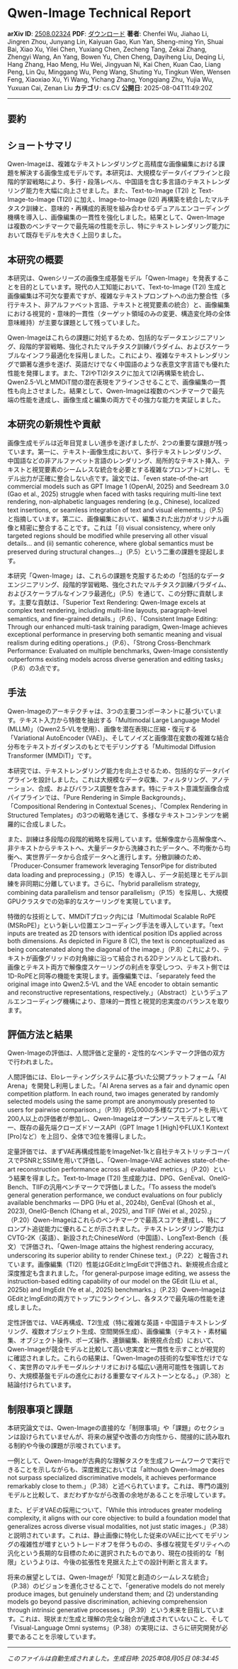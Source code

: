 # Qwen-Image Technical Report

**arXiv ID**: [2508.02324](http://arxiv.org/abs/2508.02324v1)
**PDF**: [ダウンロード](http://arxiv.org/pdf/2508.02324v1.pdf)
**著者**: Chenfei Wu, Jiahao Li, Jingren Zhou, Junyang Lin, Kaiyuan Gao, Kun Yan, Sheng-ming Yin, Shuai Bai, Xiao Xu, Yilei Chen, Yuxiang Chen, Zecheng Tang, Zekai Zhang, Zhengyi Wang, An Yang, Bowen Yu, Chen Cheng, Dayiheng Liu, Deqing Li, Hang Zhang, Hao Meng, Hu Wei, Jingyuan Ni, Kai Chen, Kuan Cao, Liang Peng, Lin Qu, Minggang Wu, Peng Wang, Shuting Yu, Tingkun Wen, Wensen Feng, Xiaoxiao Xu, Yi Wang, Yichang Zhang, Yongqiang Zhu, Yujia Wu, Yuxuan Cai, Zenan Liu
**カテゴリ**: cs.CV
**公開日**: 2025-08-04T11:49:20Z

---

## 要約

## ショートサマリ
Qwen-Imageは、複雑なテキストレンダリングと高精度な画像編集における課題を解決する画像生成モデルです。本研究は、大規模なデータパイプラインと段階的学習戦略により、多行・段落レベル、中国語を含む多言語のテキストレンダリング能力を大幅に向上させました。また、Text-to-Image (T2I) と Text-Image-to-Image (TI2I) に加え、Image-to-Image (I2I) 再構築を統合したマルチタスク訓練と、意味的・再構成的表現を組み合わせるデュアルエンコーディング機構を導入し、画像編集の一貫性を強化しました。結果として、Qwen-Imageは複数のベンチマークで最先端の性能を示し、特にテキストレンダリング能力において既存モデルを大きく上回りました。

## 本研究の概要
本研究は、Qwenシリーズの画像生成基盤モデル「Qwen-Image」を発表することを目的としています。現代の人工知能において、Text-to-Image (T2I) 生成と画像編集は不可欠な要素ですが、複雑なテキストプロンプトへの出力整合性（多行テキスト、非アルファベット言語、テキストと視覚要素の統合）と、画像編集における視覚的・意味的一貫性（ターゲット領域のみの変更、構造変化時の全体意味維持）が主要な課題として残っていました。

Qwen-Imageはこれらの課題に対処するため、包括的なデータエンジニアリング、段階的学習戦略、強化されたマルチタスク訓練パラダイム、およびスケーラブルなインフラ最適化を採用しました。これにより、複雑なテキストレンダリングで顕著な進歩を遂げ、英語だけでなく中国語のような表意文字言語でも優れた性能を発揮します。また、T2IやTI2Iタスクに加えてI2I再構築を統合し、Qwen2.5-VLとMMDiT間の潜在表現をアラインさせることで、画像編集の一貫性も向上させました。結果として、Qwen-Imageは複数のベンチマークで最先端の性能を達成し、画像生成と編集の両方でその強力な能力を実証しました。

## 本研究の新規性や貢献
画像生成モデルは近年目覚ましい進歩を遂げましたが、2つの重要な課題が残っています。第一に、テキスト-画像生成において、多行テキストレンダリング、中国語などの非アルファベット言語のレンダリング、局所的なテキスト挿入、テキストと視覚要素のシームレスな統合を必要とする複雑なプロンプトに対し、モデル出力が正確に整合しない点です。論文では、「even state-of-the-art commercial models such as GPT Image 1 (OpenAI, 2025) and Seedream 3.0 (Gao et al., 2025) struggle when faced with tasks requiring multi-line text rendering, non-alphabetic languages rendering (e.g., Chinese), localized text insertions, or seamless integration of text and visual elements.」（P.5）と指摘しています。第二に、画像編集において、編集された出力がオリジナル画像と精密に整合することです。これは「(i) visual consistency, where only targeted regions should be modified while preserving all other visual details... and (ii) semantic coherence, where global semantics must be preserved during structural changes...」（P.5）という二重の課題を提起します。

本研究「Qwen-Image」は、これらの課題を克服するための「包括的なデータエンジニアリング、段階的学習戦略、強化されたマルチタスク訓練パラダイム、およびスケーラブルなインフラ最適化」（P.5）を通じて、この分野に貢献します。主要な貢献は、「Superior Text Rendering: Qwen-Image excels at complex text rendering, including multi-line layouts, paragraph-level semantics, and fine-grained details.」（P.6）、「Consistent Image Editing: Through our enhanced multi-task training paradigm, Qwen-Image achieves exceptional performance in preserving both semantic meaning and visual realism during editing operations.」（P.6）、「Strong Cross-Benchmark Performance: Evaluated on multiple benchmarks, Qwen-Image consistently outperforms existing models across diverse generation and editing tasks」（P.6）の3点です。

## 手法
Qwen-Imageのアーキテクチャは、3つの主要コンポーネントに基づいています。テキスト入力から特徴を抽出する「Multimodal Large Language Model (MLLM)」（Qwen2.5-VLを使用）、画像を潜在表現に圧縮・復元する「Variational AutoEncoder (VAE)」、そしてノイズと画像潜在変数の複雑な結合分布をテキストガイダンスのもとでモデリングする「Multimodal Diffusion Transformer (MMDiT)」です。

本研究では、テキストレンダリング能力を向上させるため、包括的なデータパイプラインを設計しました。これは大規模なデータ収集、フィルタリング、アノテーション、合成、およびバランス調整を含みます。特にテキスト意識型画像合成パイプラインでは、「Pure Rendering in Simple Backgrounds」、「Compositional Rendering in Contextual Scenes」、「Complex Rendering in Structured Templates」の3つの戦略を通じて、多様なテキストコンテンツを網羅的に合成しました。

また、訓練は多段階の段階的戦略を採用しています。低解像度から高解像度へ、非テキストからテキストへ、大量データから洗練されたデータへ、不均衡から均衡へ、実世界データから合成データへと進行します。分散訓練のため、「Producer-Consumer framework leveraging TensorPipe for distributed data loading and preprocessing.」（P.15）を導入し、データ前処理とモデル訓練を非同期に分離しています。さらに、「hybrid parallelism strategy, combining data parallelism and tensor parallelism」（P.15）を採用し、大規模GPUクラスタでの効率的なスケーリングを実現しています。

特徴的な技術として、MMDiTブロック内には「Multimodal Scalable RoPE (MSRoPE)」という新しい位置エンコーディング手法を導入しています。「text inputs are treated as 2D tensors with identical position IDs applied across both dimensions. As depicted in Figure 8 (C), the text is conceptualized as being concatenated along the diagonal of the image.」（P.8）これにより、テキストが画像グリッドの対角線に沿って結合される2Dテンソルとして扱われ、画像とテキスト両方で解像度スケーリングの利点を享受しつつ、テキスト側では1D-RoPEと同等の機能を実現します。画像編集では、「separately feed the original image into Qwen2.5-VL and the VAE encoder to obtain semantic and reconstructive representations, respectively.」（Abstract）というデュアルエンコーディング機構により、意味的一貫性と視覚的忠実度のバランスを取ります。

## 評価方法と結果
Qwen-Imageの評価は、人間評価と定量的・定性的なベンチマーク評価の双方で行われました。

人間評価には、Eloレーティングシステムに基づいた公開プラットフォーム「AI Arena」を開発し利用しました。「AI Arena serves as a fair and dynamic open competition platform. In each round, two images generated by randomly selected models using the same prompt are anonymously presented to users for pairwise comparison.」（P.19）約5,000の多様なプロンプトを用いて200人以上の評価者が参加し、Qwen-Imageはオープンソースモデルとして唯一、既存の最先端クローズドソースAPI（GPT Image 1 [High]やFLUX.1 Kontext [Pro]など）を上回り、全体で3位を獲得しました。

定量評価では、まずVAE再構成性能をImageNet-1kと自社テキストリッチコーパスでPSNRとSSIMを用いて評価し、「Qwen-Image-VAE achieves state-of-the-art reconstruction performance across all evaluated metrics.」（P.20）という結果を得ました。Text-to-Image (T2I) 生成能力は、DPG、GenEval、OneIG-Bench、TIIFの汎用ベンチマークで評価しました。「To assess the model’s general generation performance, we conduct evaluations on four publicly available benchmarks — DPG (Hu et al., 2024b), GenEval (Ghosh et al., 2023), OneIG-Bench (Chang et al., 2025), and TIIF (Wei et al., 2025).」（P.20）Qwen-Imageはこれらのベンチマークで最高スコアを達成し、特にプロンプト追従能力に優れることが示されました。テキストレンダリング能力はCVTG-2K（英語）、新設されたChineseWord（中国語）、LongText-Bench（長文）で評価され、「Qwen-Image attains the highest rendering accuracy, underscoring its superior ability to render Chinese text.」（P.22）と報告されています。画像編集（TI2I）性能はGEditとImgEditで評価され、新規視点合成と深度推定も含まれました。「for general-purpose image editing, we assess the instruction-based editing capability of our model on the GEdit (Liu et al., 2025b) and ImgEdit (Ye et al., 2025) benchmarks.」（P.23）Qwen-ImageはGEditとImgEditの両方でトップにランクインし、各タスクで最先端の性能を達成しました。

定性評価では、VAE再構成、T2I生成（特に複雑な英語・中国語テキストレンダリング、複数オブジェクト生成、空間関係生成）、画像編集（テキスト・素材編集、オブジェクト操作、ポーズ操作、連鎖編集、新規視点合成）において、Qwen-Imageが競合モデルと比較して高い忠実度と一貫性を示すことが視覚的に確認されました。これらの結果は、「Qwen-Imageの技術的な堅牢性だけでなく、実世界のマルチモーダルシナリオにおける幅広い適用可能性を強調しており、大規模基盤モデルの進化における重要なマイルストーンとなる。」（P.38）と結論付けられています。

## 制限事項と課題
本研究論文では、Qwen-Imageの直接的な「制限事項」や「課題」のセクションは設けられていませんが、将来の展望や改善の方向性から、間接的に読み取れる制約や今後の課題が示唆されています。

一例として、Qwen-Imageが古典的な理解タスクを生成フレームワークで実行できることを示しながらも、深度推定においては「although Qwen-Image does not surpass specialized discriminative models, it achieves performance remarkably close to them.」（P.38）と述べられています。これは、専門の識別モデルと比較して、まだわずかながら改善の余地があることを示唆しています。

また、ビデオVAEの採用について、「While this introduces greater modeling complexity, it aligns with our core objective: to build a foundation model that generalizes across diverse visual modalities, not just static images.」（P.38）と説明されています。これは、静止画像に特化した従来のVAEに比べてモデリングの複雑性が増すというトレードオフを伴うものの、多様な視覚モダリティへの汎化という長期的な目標のために選択されたものであり、現在の技術的な「制限」というよりは、今後の拡張性を見据えた上での設計判断と言えます。

将来の展望としては、Qwen-Imageが「知覚と創造のシームレスな統合」（P.38）のビジョンを進化させることで、「generative models do not merely produce images, but genuinely understand them; and (2) understanding models go beyond passive discrimination, achieving comprehension through intrinsic generative processes.」（P.39）という未来を目指しています。これは、現状まだ生成と理解の完全な融合が達成されていないこと、そして「Visual-Language Omni systems」（P.38）の実現には、さらに研究開発が必要であることを示唆しています。

---

*このファイルは自動生成されました。生成日時: 2025年08月05日 08:34:45*
